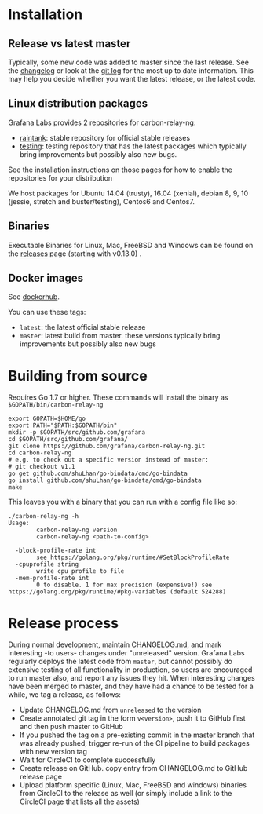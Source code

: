 # Installation

## Release vs latest master

Typically, some new code was added to master since the last release.
See the [changelog](https://github.com/grafana/carbon-relay-ng/blob/master/CHANGELOG.md) or look at the [git log](https://github.com/grafana/carbon-relay-ng/commits/master) for the most up to date information.
This may help you decide whether you want the latest release, or the latest code.

## Linux distribution packages

Grafana Labs provides 2 repositories for carbon-relay-ng:

* [raintank](https://packagecloud.io/raintank/raintank): stable repository for official stable releases
* [testing](https://packagecloud.io/raintank/testing): testing repository that has the latest packages which typically bring improvements but possibly also new bugs.

See the installation instructions on those pages for how to enable the repositories for your distribution

We host packages for Ubuntu 14.04 (trusty), 16.04 (xenial), debian 8, 9, 10 (jessie, stretch and buster/testing), Centos6 and Centos7.

## Binaries

Executable Binaries for Linux, Mac, FreeBSD and Windows can be found on the [releases](https://github.com/grafana/carbon-relay-ng/releases) page (starting with v0.13.0) .

## Docker images

See [dockerhub](https://hub.docker.com/r/grafana/carbon-relay-ng/).

You can use these tags:

* `latest`: the latest official stable release
* `master`: latest build from master. these versions typically bring improvements but possibly also new bugs


# Building from source

Requires Go 1.7 or higher.
These commands will install the binary as `$GOPATH/bin/carbon-relay-ng`

    export GOPATH=$HOME/go
    export PATH="$PATH:$GOPATH/bin"
    mkdir -p $GOPATH/src/github.com/grafana
    cd $GOPATH/src/github.com/grafana/
    git clone https://github.com/grafana/carbon-relay-ng.git
    cd carbon-relay-ng
    # e.g. to check out a specific version instead of master:
    # git checkout v1.1
    go get github.com/shuLhan/go-bindata/cmd/go-bindata
    go install github.com/shuLhan/go-bindata/cmd/go-bindata
    make


This leaves you with a binary that you can run with a config file like so:

```
./carbon-relay-ng -h
Usage:
        carbon-relay-ng version
        carbon-relay-ng <path-to-config>
	
  -block-profile-rate int
    	see https://golang.org/pkg/runtime/#SetBlockProfileRate
  -cpuprofile string
    	write cpu profile to file
  -mem-profile-rate int
    	0 to disable. 1 for max precision (expensive!) see https://golang.org/pkg/runtime/#pkg-variables (default 524288)
```


# Release process

During normal development, maintain CHANGELOG.md, and mark interesting -to users- changes under "unreleased" version.
Grafana Labs regularly deploys the latest code from `master`, but cannot possibly do extensive testing of all functionality in production, so users are encouraged to run master also, and report any issues they hit.
When interesting changes have been merged to master, and they have had a chance to be tested for a while, we tag a release, as follows:

* Update CHANGELOG.md from `unreleased` to the version
* Create annotated git tag in the form `v<version>`, push it to GitHub first and then push master to GitHub
* If you pushed the tag on a pre-existing commit in the master branch that was already pushed, trigger re-run of the CI pipeline to build packages with new version tag
* Wait for CircleCI to complete successfully
* Create release on GitHub. copy entry from CHANGELOG.md to GitHub release page
* Upload platform specific (Linux, Mac, FreeBSD and windows) binaries from CircleCI to the release as well (or simply include a link to the CircleCI page that lists all the assets)
